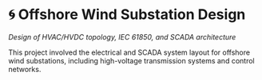 # 🌀 Offshore Wind Substation Design

*Design of HVAC/HVDC topology, IEC 61850, and SCADA architecture*

This project involved the electrical and SCADA system layout for offshore wind substations, including high-voltage transmission systems and control networks.
